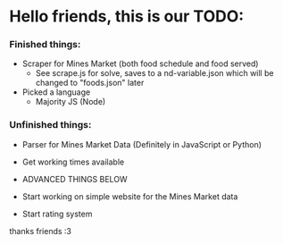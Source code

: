 # Hello friends, this is our TODO:

### Finished things:
- Scraper for Mines Market (both food schedule and food served)
    - See scrape.js for solve, saves to a nd-variable.json which will be changed to "foods.json" later
- Picked a language
    - Majority JS (Node)

### Unfinished things:
- Parser for Mines Market Data (Definitely in JavaScript or Python)
- Get working times available 

- ADVANCED THINGS BELOW

- Start working on simple website for the Mines Market data
- Start rating system

thanks friends :3